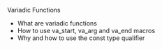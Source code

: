 Variadic Functions

- What are variadic functions
- How to use va_start, va_arg and va_end macros
- Why and how to use the const type qualifier